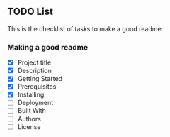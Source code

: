 ## TODO List
This is the checklist of tasks to make a good readme:
### Making a good readme
- [X] Project title 
- [x] Description
- [x] Getting Started
- [X] Prerequisites
- [x] Installing
- [ ] Deployment
- [ ] Built With 
- [ ] Authors
- [ ] License 